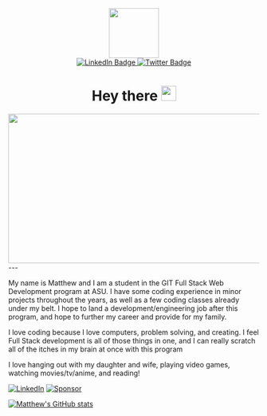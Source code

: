 <div id="header" align="center">
  <img src="https://i.gifer.com/BHFO.gif" width="100"/>
    <div id="badges">
    <a href="https://www.linkedin.com/in/matthewjea/">
      <img src="https://img.shields.io/badge/LinkedIn-blue?style=for-the-badge&logo=linkedin&logoColor=white" alt="LinkedIn Badge"/>
    </a>
    <a [![Sponsor](https://img.shields.io/badge/sponsor-30363D?style=for-the-badge&logo=GitHub-Sponsors&logoColor=#white)](https://buymeacoffee.com/astroactual)
    </a>
    <a href="https://mobile.twitter.com/domcroci">
      <img src="https://img.shields.io/badge/Twitter-blue?style=for-the-badge&logo=twitter&logoColor=white" alt="Twitter Badge"/>
    </a>
  </div>
  <img src="https://komarev.com/ghpvc/?username=dcroci&style=flat-square&color=blue" alt=""/>
  <h1>
  Hey there
  <img src="https://media.giphy.com/media/hvRJCLFzcasrR4ia7z/giphy.gif" width="30px"/>
</h1>
</div>

<div align="center">
  <img src="https://media.giphy.com/media/dWesBcTLavkZuG35MI/giphy.gif" width="600" height="300"/>  
</div>
  ---



My name is Matthew and I am a student in the GIT Full Stack Web Development program at ASU. I have some coding experience in minor projects throughout the years, as well as a few coding classes already under my belt. I hope to land a development/engineering job after this program, and hope to further my career and provide for my family.  

I love coding because I love computers, problem solving, and creating. I feel Full Stack development is all of those things in one, and I can really scratch all of the itches in my brain at once with this program  

I love hanging out with my daughter and wife, playing video games, watching movies/tv/anime, and reading!  
  
[![LinkedIn](https://img.shields.io/badge/LinkedIn-0077B5?style=for-the-badge&logo=linkedin&logoColor=white)](https://www.linkedin.com/in/matthewjea/) [![Sponsor](https://img.shields.io/badge/sponsor-30363D?style=for-the-badge&logo=GitHub-Sponsors&logoColor=#white)](https://buymeacoffee.com/astroactual)

  
[![Matthew's GitHub stats](https://github-readme-stats.vercel.app/api?username=astroactual&show_icons=true&theme=onedark)](https://github.com/anuraghazra/github-readme-stats)


